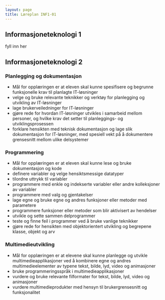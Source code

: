 ```yaml
---
layout: page
title: Læreplan INF1-01
---
```


## Informasjoneteknologi 1

fyll inn her

## Informasjoneteknologi 2

### Planlegging og dokumentasjon

* Mål for opplæringen er at eleven skal kunne spesifisere og begrunne funksjonelle krav til planlagte IT-løsninger
* velge og bruke relevante teknikker og verktøy for planlegging og utvikling av IT-løsninger
* lage brukerveiledninger for IT-løsninger
* gjøre rede for hvordan IT-løsninger utvikles i samarbeid mellom personer, og hvilke krav det setter til planleggings- og utviklingsprosessen
* forklare hensikten med teknisk dokumentasjon og lage slik dokumentasjon for IT-løsninger, med spesiell vekt på å dokumentere grensesnitt mellom ulike delsystemer
 
### Programmering
* Mål for opplæringen er at eleven skal kunne lese og bruke dokumentasjon og kode
* definere variabler og velge hensiktsmessige datatyper
* tilordne uttrykk til variabler
* programmere med enkle og indekserte variabler eller andre kolleksjoner av variabler
* programmere med valg og gjentakelser
* lage egne og bruke egne og andres funksjoner eller metoder med parametere
* programmere funksjoner eller metoder som blir aktivisert av hendelser
* utvikle og sette sammen delprogrammer
* teste og finne feil i programmer ved å bruke vanlige teknikker
* gjøre rede for hensikten med objektorientert utvikling og begrepene klasse, objekt og arv
 
### Multimedieutvikling
* Mål for opplæringen er at elevene skal kunne planlegge og utvikle multimedieapplikasjoner ved å kombinere egne og andres multimedieelementer av typene tekst, bilde, lyd, video og animasjoner
* bruke programmeringsspråk i multimedieapplikasjoner
* vurdere og bruke relevante filformater for tekst, bilde, lyd, video og animasjoner
* vurdere multimedieprodukter med hensyn til brukergrensesnitt og funksjonalitet
